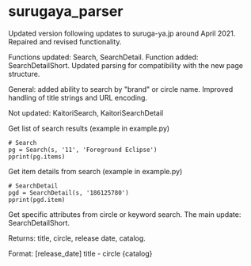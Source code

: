 # surugaya_parser
Updated version following updates to suruga-ya.jp around April 2021. Repaired and revised functionality.

Functions updated: Search, SearchDetail. Function added: SearchDetailShort. Updated parsing for compatibility with the new page structure.

General: added ability to search by "brand" or circle name. Improved handling of title strings and URL encoding.

Not updated: KaitoriSearch, KaitoriSearchDetail


Get list of search results (example in example.py)

```
# Search
pg = Search(s, '11', 'Foreground Eclipse')
pprint(pg.items)
```

Get item details from search (example in example.py)

```
# SearchDetail
pgd = SearchDetail(s, '186125780')
pprint(pgd.item)
```

Get specific attributes from circle or keyword search. The main update: SearchDetailShort.

Returns: title, circle, release date, catalog.

Format: [release_date] title - circle {catalog}

